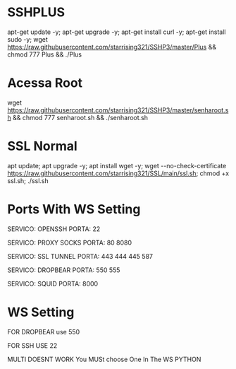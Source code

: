 # SSHPLUS

apt-get update -y; apt-get upgrade -y; apt-get install curl -y; apt-get install sudo -y; wget https://raw.githubusercontent.com/starrising321/SSHP3/master/Plus && chmod 777 Plus && ./Plus


# Acessa Root

wget https://raw.githubusercontent.com/starrising321/SSHP3/master/senharoot.sh && chmod 777 senharoot.sh && ./senharoot.sh

# SSL Normal

apt update; apt upgrade -y; apt install wget -y; wget --no-check-certificate https://raw.githubusercontent.com/starrising321/SSL/main/ssl.sh; chmod +x ssl.sh; ./ssl.sh

# Ports With WS Setting

SERVICO: OPENSSH PORTA: 22

SERVICO: PROXY SOCKS PORTA: 80 8080

SERVICO: SSL TUNNEL PORTA: 443 444 445 587

SERVICO: DROPBEAR PORTA: 550 555

SERVICO: SQUID PORTA: 8000



# WS Setting

FOR DROPBEAR use 550

FOR SSH USE 22 

MULTI DOESNT WORK You MUSt choose One In The WS PYTHON
